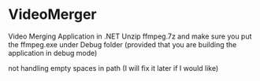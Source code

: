 # VideoMerger
Video Merging Application in .NET
Unzip ffmpeg.7z and make sure you put the ffmpeg.exe under Debug folder (provided that you are building the application in debug mode)

not handling empty spaces in path (I will fix it later if I would like)

